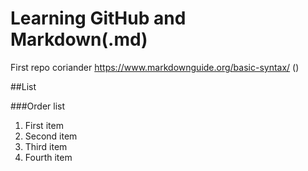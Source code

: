 # Learning GitHub and Markdown(.md)
First repo coriander
https://www.markdownguide.org/basic-syntax/ ()

##List

###Order list
1. First item
2. Second item
3. Third item
4. Fourth item
